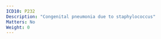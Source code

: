 ```yaml
---
ICD10: P232
Description: "Congenital pneumonia due to staphylococcus"
Matters: No
Weight: 0
---
```


